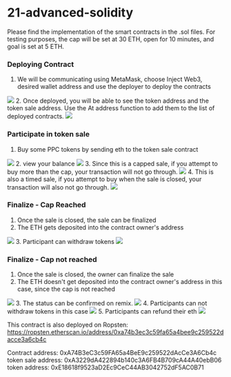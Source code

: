# 21-advanced-solidity

Please find the implementation of the smart contracts in the .sol files. For testing purposes, the cap will be set at 30 ETH, open for 10 minutes, and goal is set at 5 ETH. 

### Deploying Contract
1. We will be communicating using MetaMask, choose Inject Web3, desired wallet address and use the deployer to deploy the contracts
<img src="screenshots/1-deploy-using-deployer.png"/>
2. Once deployed, you will be able to see the token address and the token sale address. Use the At address function to add them to the list of deployed contracts.
<img src="screenshots/2-at-address-add token-and-sale.png"/>

### Participate in token sale
1. Buy some PPC tokens by sending eth to the token sale contract
<img src="screenshots/3-buy-token-with-10-eth.png"/>
2. view your balance
<img src="screenshots/4-check-balance.png"/>
3. Since this is a capped sale, if you attempt to buy more than the cap, your transaction will not go through.
<img src="screenshots/5-buy-more-than-cap.png"/>
4. This is also a timed sale, if you attempt to buy when the sale is closed, your transaction will also not go through.
<img src="screenshots/6-buy-when-closed.png"/>

### Finalize - Cap Reached
1. Once the sale is closed, the sale can be finalized
2. The ETH gets deposited into the contract owner's address
<img src="screenshots/7-finalize-contract-owner-receive-eth.png"/>
3. Participant can withdraw tokens 
<img src="screenshots/8-participant-receive-ppc.png"/>

### Finalize - Cap not reached
1. Once the sale is closed, the owner can finalize the sale
2. The ETH doesn't get deposited into the contract owner's address in this case, since the cap is not reached
<img src="screenshots/9-goal-not-met-contract-owner-does-not-receive-eth.png"/>
3. The status can be confirmed on remix.
<img src="screenshots/10-goal-not-met.png"/>
4. Participants can not withdraw tokens in this case
<img src="screenshots/11-participant-cant-claim-token.png"/>
5. Participants can refund their eth
<img src="screenshots/12-participant-refund-eth.png"/>


This contract is also deployed on Ropsten: https://ropsten.etherscan.io/address/0xa74b3ec3c59fa65a4bee9c259522dacce3a6cb4c

Contract address: 0xA74B3eC3c59FA65a4BeE9c259522dAcCe3A6Cb4c
token sale address: 0xA3229dA422894b140c3A6FB4B709cA44A40ebB06
token address: 0xE18618f9523aD2Ec9CeC44AB3042752dF5AC0B71
